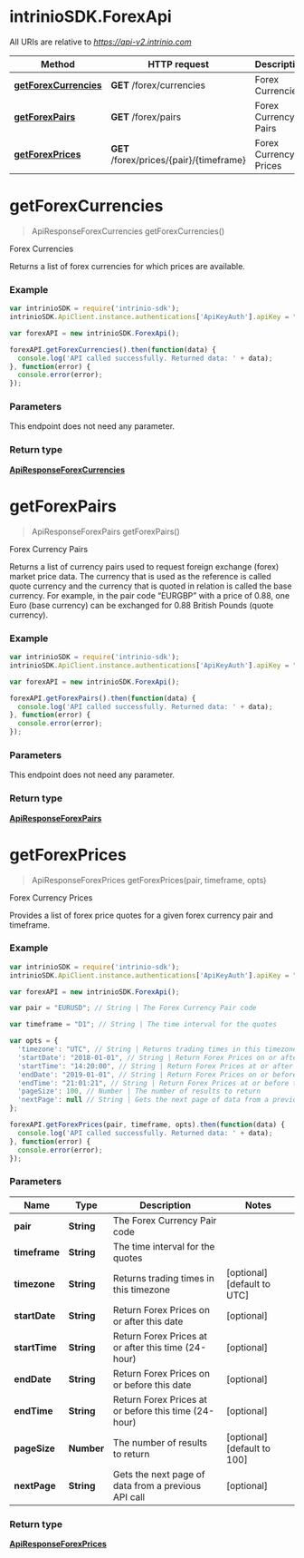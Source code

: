 # intrinioSDK.ForexApi

All URIs are relative to *https://api-v2.intrinio.com*

Method | HTTP request | Description
------------- | ------------- | -------------
[**getForexCurrencies**](ForexApi.md#getForexCurrencies) | **GET** /forex/currencies | Forex Currencies
[**getForexPairs**](ForexApi.md#getForexPairs) | **GET** /forex/pairs | Forex Currency Pairs
[**getForexPrices**](ForexApi.md#getForexPrices) | **GET** /forex/prices/{pair}/{timeframe} | Forex Currency Prices


<a name="getForexCurrencies"></a>
# **getForexCurrencies**
> ApiResponseForexCurrencies getForexCurrencies()

Forex Currencies

Returns a list of forex currencies for which prices are available.

### Example
```javascript
var intrinioSDK = require('intrinio-sdk');
intrinioSDK.ApiClient.instance.authentications['ApiKeyAuth'].apiKey = "YOUR API KEY";

var forexAPI = new intrinioSDK.ForexApi();

forexAPI.getForexCurrencies().then(function(data) {
  console.log('API called successfully. Returned data: ' + data);
}, function(error) {
  console.error(error);
});
```

### Parameters
This endpoint does not need any parameter.

### Return type

[**ApiResponseForexCurrencies**](ApiResponseForexCurrencies.md)

<a name="getForexPairs"></a>
# **getForexPairs**
> ApiResponseForexPairs getForexPairs()

Forex Currency Pairs

Returns a list of currency pairs used to request foreign exchange (forex) market price data. The currency that is used as the reference is called quote currency and the currency that is quoted in relation is called the base currency. For example, in the pair code “EURGBP” with a price of 0.88, one Euro (base currency) can be exchanged for 0.88 British Pounds (quote currency).

### Example
```javascript
var intrinioSDK = require('intrinio-sdk');
intrinioSDK.ApiClient.instance.authentications['ApiKeyAuth'].apiKey = "YOUR API KEY";

var forexAPI = new intrinioSDK.ForexApi();

forexAPI.getForexPairs().then(function(data) {
  console.log('API called successfully. Returned data: ' + data);
}, function(error) {
  console.error(error);
});
```

### Parameters
This endpoint does not need any parameter.

### Return type

[**ApiResponseForexPairs**](ApiResponseForexPairs.md)

<a name="getForexPrices"></a>
# **getForexPrices**
> ApiResponseForexPrices getForexPrices(pair, timeframe, opts)

Forex Currency Prices

Provides a list of forex price quotes for a given forex currency pair and timeframe.

### Example
```javascript
var intrinioSDK = require('intrinio-sdk');
intrinioSDK.ApiClient.instance.authentications['ApiKeyAuth'].apiKey = "YOUR API KEY";

var forexAPI = new intrinioSDK.ForexApi();

var pair = "EURUSD"; // String | The Forex Currency Pair code

var timeframe = "D1"; // String | The time interval for the quotes

var opts = { 
  'timezone': "UTC", // String | Returns trading times in this timezone
  'startDate': "2018-01-01", // String | Return Forex Prices on or after this date
  'startTime': "14:20:00", // String | Return Forex Prices at or after this time (24-hour)
  'endDate': "2019-01-01", // String | Return Forex Prices on or before this date
  'endTime': "21:01:21", // String | Return Forex Prices at or before this time (24-hour)
  'pageSize': 100, // Number | The number of results to return
  'nextPage': null // String | Gets the next page of data from a previous API call
};

forexAPI.getForexPrices(pair, timeframe, opts).then(function(data) {
  console.log('API called successfully. Returned data: ' + data);
}, function(error) {
  console.error(error);
});
```

### Parameters

Name | Type | Description  | Notes
------------- | ------------- | ------------- | -------------
 **pair** | **String**| The Forex Currency Pair code | 
 **timeframe** | **String**| The time interval for the quotes | 
 **timezone** | **String**| Returns trading times in this timezone | [optional] [default to UTC]
 **startDate** | **String**| Return Forex Prices on or after this date | [optional] 
 **startTime** | **String**| Return Forex Prices at or after this time (24-hour) | [optional] 
 **endDate** | **String**| Return Forex Prices on or before this date | [optional] 
 **endTime** | **String**| Return Forex Prices at or before this time (24-hour) | [optional] 
 **pageSize** | **Number**| The number of results to return | [optional] [default to 100]
 **nextPage** | **String**| Gets the next page of data from a previous API call | [optional] 

### Return type

[**ApiResponseForexPrices**](ApiResponseForexPrices.md)

